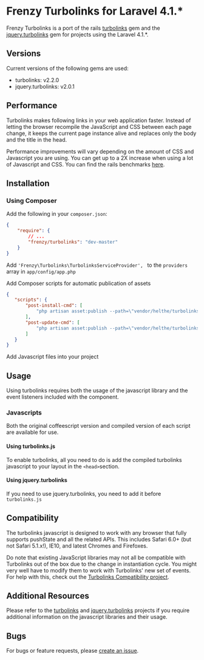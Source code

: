Frenzy Turbolinks for Laravel 4.1.*
==========

Frenzy Turbolinks is a port of the rails [turbolinks](https://github.com/rails/turbolinks) gem and the [jquery.turbolinks](https://github.com/kossnocorp/jquery.turbolinks) gem for projects using the Laravel 4.1.*.

## Versions

Current versions of the following gems are used:

 * turbolinks: v2.2.0
 * jquery.turbolinks: v2.0.1

## Performance

Turbolinks makes following links in your web application faster. Instead of letting
the browser recompile the JavaScript and CSS between each page change, it keeps
the current page instance alive and replaces only the body and the title in the head.

Performance improvements will vary depending on the amount of CSS and Javascript
you are using. You can get up to a 2X increase when using a lot of Javascript and
CSS. You can find the rails benchmarks [here](https://stevelabnik/turbolinks_test).

## Installation

### Using Composer

Add the following in your `composer.json`:

```json
{
    "require": {
        // ...
        "frenzy/turbolinks": "dev-master"
    }
}
```

Add `'Frenzy\Turbolinks\TurbolinksServiceProvider', ` to the `providers` array in `app/config/app.php`

Add Composer scripts for automatic publication of assets

```json
{
   "scripts": {
       "post-install-cmd": [
           "php artisan asset:publish --path=\"vendor/helthe/turbolinks/Resources/public/js\" frenzy/turbolinks"
       ],
       "post-update-cmd": [
           "php artisan asset:publish --path=\"vendor/helthe/turbolinks/Resources/public/js\" frenzy/turbolinks"
       ]
   }
}
```

Add Javascript files into your project

## Usage

Using turbolinks requires both the usage of the javascript library and the event listeners included with the component.

### Javascripts

Both the original coffeescript version and compiled version of each script are available for use.

#### Using turbolinks.js

To enable turbolinks, all you need to do is add the compiled turbolinks javascript to your layout in the `<head>`section.

#### Using jquery.turbolinks

If you need to use jquery.turbolinks, you need to add it before `turbolinks.js`

## Compatibility

The turbolinks javascript is designed to work with any browser that fully supports
pushState and all the related APIs. This includes Safari 6.0+ (but not Safari 5.1.x!),
IE10, and latest Chromes and Firefoxes.

Do note that existing JavaScript libraries may not all be compatible with
Turbolinks out of the box due to the change in instantiation cycle. You might
very well have to modify them to work with Turbolinks' new set of events. For
help with this, check out the [Turbolinks Compatibility project](http://reed.github.io/turbolinks-compatibility).

## Additional Resources

Please refer to the [turbolinks](https://github.com/rails/turbolinks) and
[jquery.turbolinks](https://github.com/kossnocorp/jquery.turbolinks) projects
if you require additional information on the javascript libraries and their usage.

## Bugs

For bugs or feature requests, please [create an issue](https://github.com/frenzyapp/turbolinks/issues/new).